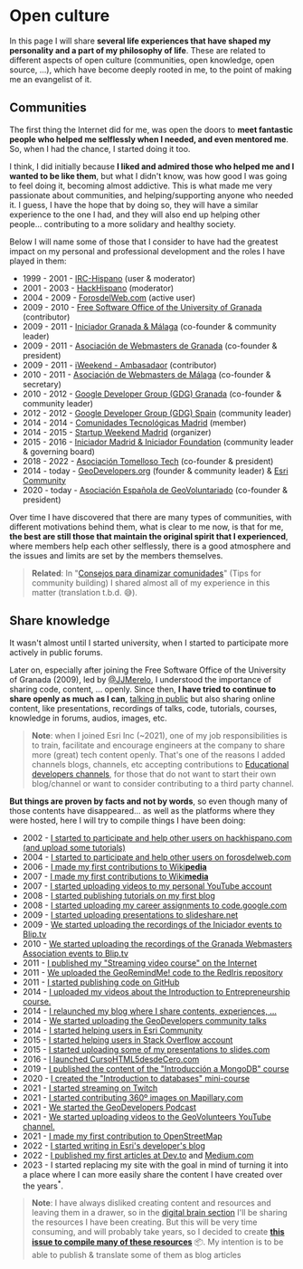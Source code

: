 # Open culture

In this page I will share **several life experiences that have shaped my personality and a part of my philosophy of life**. These are related to different aspects of open culture (communities, open knowledge, open source, ...), which have become deeply rooted in me, to the point of making me an evangelist of it.

## Communities

The first thing the Internet did for me, was open the doors to **meet fantastic people who helped me selflessly when I needed, and even mentored me**. So, when I had the chance, I started doing it too. 

I think, I did initially because **I liked and admired those who helped me and I wanted to be like them**, but what I didn't know, was how good I was going to feel doing it, becoming almost addictive. This is what made me very passionate about communities, and helping/supporting anyone who needed it. I guess, I have the hope that by doing so, they will have a similar experience to the one I had, and they will also end up helping other people... contributing to a more solidary and healthy society.

Below I will name some of those that I consider to have had the greatest impact on my personal and professional development and the roles I have played in them:

* 1999 - 2001 - [IRC-Hispano](https://es.wikipedia.org/wiki/IRC-Hispano) (user & moderator)
* 2001 - 2003 - [HackHispano](https://foro.hackhispano.com/threads/22596-Q-pasa-con-la-programaci%C3%B3n-Para-KaoS) (moderator)
* 2004 - 2009 - [ForosdelWeb.com](https://www.google.com/search?q=hhkaos+site%3Aforosdelweb.com) (active user)
* 2009 - 2010 - [Free Software Office of the University of Granada](http://osl.ugr.es/) (contributor)
* 2009 - 2011 - [Iniciador Granada & Málaga](https://www.youtube.com/watch?v=mR7M9YssJZw&list=PLPAGhVhnLUfDAYRoJPN3QBm9U4w_PqCoe&index=2) (co-founder & community leader)
* 2009 - 2011 - [Asociación de Webmasters de Granada](https://web.archive.org/web/20120627123011/http://www.webmastergranada.es/) (co-founder & president)
* 2009 - 2011 - [iWeekend - Ambasadaor](https://web.archive.org/web/20101206065426/http://iweekend.org/) (contributor)
* 2010 - 2011 - [Asociación de Webmasters de Málaga](https://www.youtube.com/watch?v=3Wum7zkXYfM&list=PLPAGhVhnLUfDAYRoJPN3QBm9U4w_PqCoe) (co-founder & secretary)
* 2010 - 2012 - [Google Developer Group (GDG) Granada](https://web.archive.org/web/20200807235648/http://rauljimenez.info/proyectos/gdg/) (co-founder & community leader)
* 2012 - 2012 - [Google Developer Group (GDG) Spain](https://gdg.es/) (community leader)
* 2014 - 2014 - [Comunidades Tecnológicas Madrid](https://github.com/Comunidades-Tecnologicas) (member)
* 2014 - 2015 - [Startup Weekend Madrid](http://www.techstars.com/startup-weekend/) (organizer)
* 2015 - 2016 - [Iniciador Madrid & Iniciador Foundation](http://www.iniciador.com/es/que-es-iniciador/historia) (community leader & governing board)
* 2018 - 2022 - [Asociación Tomelloso Tech](https://web.archive.org/web/20201130180149/https://www.tomellosotech.org/) (co-founder & president)
* 2014 - today - [GeoDevelopers.org](https://www.meetup.com/es-ES/geodevelopers/) (founder & community leader) & [Esri Community](https://community.esri.com/t5/user/viewprofilepage/user-id/124187)
* 2020 - today - [Asociación Española de GeoVoluntariado](https://geovoluntarios.org/) (co-founder & president)

Over time I have discovered that there are many types of communities, with different motivations behind them, what is clear to me now, is that for me, **the best are still those that maintain the original spirit that I experienced**, where members help each other selflessly, there is a good atmosphere and the issues and limits are set by the members themselves.

> **Related**: In "[Consejos para dinamizar comunidades](https://docs.google.com/document/d/1txUERZ8vcXD2F99_WbiQO-lryAVk6ftUS3OuGwDVNZ4/edit?usp=sharing)" (Tips for community building) I shared almost all of my experience in this matter (translation t.b.d. 😅).

## Share knowledge

<!-- Since I was a child, I used to go to the town library to study, but sometimes also to read books (mainly fiction). But since I had access to the Internet (~1996) my curiosity increased. Undoubtedly, at that age being able to access for free to a lot of content (manuals and tutorials) marked a before and after.  -->

It wasn't almost until I started university, when I started to participate more actively in public forums. 

Later on, especially after joining the Free Software Office of the University of Granada (2009), led by [@JJMerelo](https://twitter.com/jjmerelo), I understood the importance of sharing code, content, ... openly. Since then, **I have tried to continue to share openly as much as I can**, [talking in public](public-speaking) but also sharing online content, like presentations, recordings of talks, code, tutorials, courses, knowledge in forums, audios, images, etc.

> **Note**: when I joined Esri Inc (~2021), one of my job responsibilities is to train, facilitate and encourage engineers at the company to share more (great) tech content openly. That's one of the reasons I added channels blogs, channels, etc accepting contributions to [Educational developers channels](/docs/developers/educational-developers-channels), for those that do not want to start their own blog/channel or want to consider contributing to a third party channel.

**But things are proven by facts and not by words**, so even though many of those contents have disappeared... as well as the platforms where they were hosted, here I will try to compile things I have been doing:

* 2002 - [I started to participate and help other users on hackhispano.com (and upload some tutorials)](https://foro.hackhispano.com/threads/2596-Q-pasa-con-la-programaci%C3%B3n-Para-KaoS)
* 2004 - [I started to participate and help other users on forosdelweb.com](https://www.forosdelweb.com/1765376-post2.html)
* 2006 - [I made my first contributions to Wiki**pedia**](https://es.wikipedia.org/w/index.php?title=Especial:Contribuciones/Hhkaos&target=Hhkaos&offset=&limit=500)
* 2007 - [I made my first contributions to Wiki**media**](https://commons.wikimedia.org/wiki/Special:Contributions/Hhkaos)
* 2007 - [I started uploading videos to my personal YouTube account](https://www.youtube.com/@RaulJimenezOrtega/videos)
* 2008 - [I started publishing tutorials on my first blog](https://nefertec.wordpress.com/page/2/)
* 2008 - [I started uploading my career assignments to code.google.com](https://code.google.com/archive/p/pdoweb/wikis/Raul_Jimenez_Ortega_Spanish.wiki)
* 2009 - [I started uploading presentations to slideshare.net](https://www.slideshare.net/hhKaoS/presentations/2)
* 2009 - [We started uploading the recordings of the Iniciador events to Blip.tv](https://web.archive.org/web/20100330031806/http://iniciador.blip.tv/)
* 2010 - [We started uploading the recordings of the Granada Webmasters Association events to Blip.tv](https://web.archive.org/web/20120627102022/http://www.webmastergranada.es/servicio/canal-de-video/)
* 2011 - [I published my "Streaming video course" on the Internet](https://cursostreaming.wordpress.com/)
* 2011 - [We uploaded the GeoRemindMe! code to the RedIris repository](https://web.archive.org/web/20120627124845/https://forja.rediris.es/projects/cusl5-georemind/)
* 2011 - [I started publishing code on GitHub](https://api.github.com/users/hhkaos)
* 2014 - [I uploaded my videos about the Introduction to Entrepreneurship course.](https://www.youtube.com/playlist?list=PLPAGhVhnLUfBf85vMnTIhoU0wYerEw-ZO)
* 2014 - [I relaunched my blog where I share contents, experiences, ...](https://web.archive.org/web/20140318051424/http://www.rauljimenez.info/blog/)
* 2014 - [We started uploading the GeoDevelopers community talks](https://www.youtube.com/channel/UC5Kegds6aV88wjdAhqQ5Wsg)
* 2014 - [I started helping users in Esri Community](https://community.esri.com/t5/user/viewprofilepage/user-id/124187)
* 2015 - [I started helping users in Stack Overflow account](https://stackoverflow.com/users/3541972/hhkaos?tab=answers&sort=activity)
* 2015 - [I started uploading some of my presentations to slides.com](https://slides.com/hhkaos/)
* 2016 - [I launched CursoHTML5desdeCero.com](https://github.com/hhkaos/cursohtml5desdecero)
* 2019 - [I published the content of the "Introducción a MongoDB" course](https://www.rauljimenez.info/introduccion-a-mongodb/)
* 2020 - [I created the "Introduction to databases" mini-course](https://drive.google.com/drive/folders/1aaP6yQFTjHxz-SjVVlZSJs6cI72KjVP8?usp=sharing)
* 2021 - [I started streaming on Twitch](https://www.twitch.tv/geodevelopers)
* 2021 - [I started contributing 360º images on Mapillary.com](https://www.mapillary.com/app/user/hhkaos?lat=36.838030253571&lng=-2.4604257983977&z=17&pKey=955775418520554&focus=photo&x=0.3741357565926167&y=0.7033574185227934&zoom=0)
* 2021 - [We started the GeoDevelopers Podcast](https://www.ivoox.com/podcast-geodevelopers_sq_f11282231_1.html)
* 2021 - [We started uploading videos to the GeoVolunteers YouTube channel.](https://www.youtube.com/@GeoVoluntarios/videos)
* 2021 - [I made my first contribution to OpenStreetMap](https://wiki.openstreetmap.org/wiki/User:Hhkaos)
* 2022 - [I started writing in Esri's developer's blog](https://www.esri.com/arcgis-blog/author/rjimenez/)
* 2022 - [I published my first articles at Dev.to](https://dev.to/hhkaos) and [Medium.com](https://medium.com/@hhkaos)
* 2023 - I started replacing my site with the goal in mind of turning it into a place where I can more easily share the content I have created over the years<sup>*</sup>.

> **Note**: I have always disliked creating content and resources and leaving them in a drawer, so in the [digital brain section](/docs/digital-brain) I'll be sharing the resources I have been creating. But this will be very time consuming, and will probably take years, so I decided to create **[this issue to compile many of these resources](https://github.com/hhkaos/hhkaos.github.io/issues/1#issue-1701390134)** 📦. My intention is to be able to publish & translate some of them as blog articles 

<!-- 
## Takeaways

En base a muchas because I also believe in karma 🫶🏼. -->